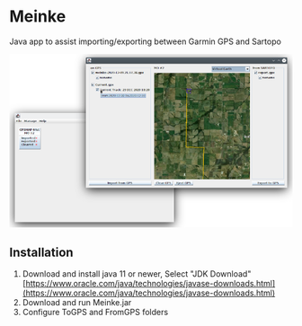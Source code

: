 # Meinke
Java app to assist importing/exporting between Garmin GPS and Sartopo

![Screenshot](./Screenshot.png)

## Installation
1. Download and install java 11 or newer, Select "JDK Download" [https://www.oracle.com/java/technologies/javase-downloads.html](https://www.oracle.com/java/technologies/javase-downloads.html)
2. Download and run Meinke.jar
3. Configure ToGPS and FromGPS folders

